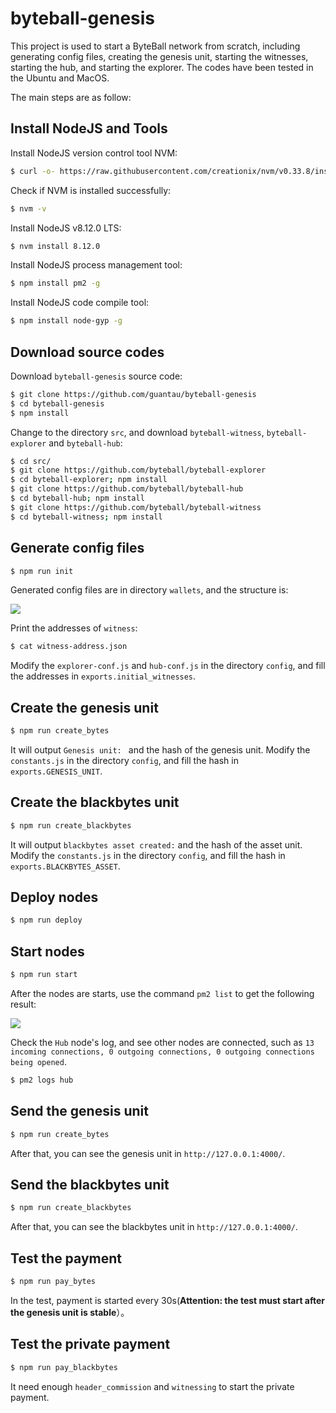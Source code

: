 # byteball-genesis
This project is used to start a ByteBall network from scratch, including generating config files, creating the genesis unit, starting the witnesses, starting the hub, and starting the explorer. The codes have been tested in the Ubuntu and MacOS.

The main steps are as follow:

## Install NodeJS and Tools

Install NodeJS version control tool NVM:

```bash
$ curl -o- https://raw.githubusercontent.com/creationix/nvm/v0.33.8/install.sh | bash
```

Check if NVM is installed successfully:

```bash
$ nvm -v
```

Install NodeJS v8.12.0 LTS:

```bash
$ nvm install 8.12.0
```

Install NodeJS process management tool:

```bash
$ npm install pm2 -g
```

Install NodeJS code compile tool:

```bash
$ npm install node-gyp -g
```

## Download source codes

Download `byteball-genesis` source code:

```bash
$ git clone https://github.com/guantau/byteball-genesis
$ cd byteball-genesis
$ npm install
```

Change to the directory `src`, and download `byteball-witness`, `byteball-explorer` and `byteball-hub`:

```bash
$ cd src/
$ git clone https://github.com/byteball/byteball-explorer
$ cd byteball-explorer; npm install
$ git clone https://github.com/byteball/byteball-hub
$ cd byteball-hub; npm install
$ git clone https://github.com/byteball/byteball-witness
$ cd byteball-witness; npm install
```

## Generate config files

```bash
$ npm run init
```

Generated config files are in directory `wallets`, and the structure is: 

![](http://oc7urqs4c.bkt.clouddn.com/2018-09-16-byteball_wallets.png)

Print the addresses of `witness`:

```bash
$ cat witness-address.json
```

Modify the `explorer-conf.js` and `hub-conf.js` in the directory `config`, and fill the addresses in `exports.initial_witnesses`.

## Create the genesis unit

```bash
$ npm run create_bytes
```

It will output `Genesis unit: ` and the hash of the genesis unit. Modify the `constants.js` in the directory `config`, and fill the hash in `exports.GENESIS_UNIT`.

## Create the blackbytes unit

```bash
$ npm run create_blackbytes
```

It will output `blackbytes asset created:` and the hash of the asset unit. Modify the `constants.js` in the directory `config`, and fill the hash in `exports.BLACKBYTES_ASSET`.

## Deploy nodes

```bash
$ npm run deploy
```

## Start nodes

```bash
$ npm run start
```

After the nodes are starts, use the command `pm2 list` to get the following result:

![](http://oc7urqs4c.bkt.clouddn.com/2018-04-01-byteball-genesis-pm2.png)

Check the `Hub` node's log, and see other nodes are connected, such as `13 incoming connections, 0 outgoing connections, 0 outgoing connections being opened`.

```bash
$ pm2 logs hub
```

## Send the genesis unit

```bash
$ npm run create_bytes
```

After that, you can see the genesis unit in `http://127.0.0.1:4000/`.

## Send the blackbytes unit

```bash
$ npm run create_blackbytes
```

After that, you can see the blackbytes unit in `http://127.0.0.1:4000/`.


## Test the payment

```bash
$ npm run pay_bytes
```

In the test, payment is started every 30s(**Attention: the test must start after the genesis unit is stable**）。

## Test the private payment

```bash
$ npm run pay_blackbytes
```

It need enough `header_commission` and `witnessing` to start the private payment.
